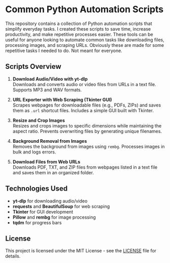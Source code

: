 # Common Python Automation Scripts

This repository contains a collection of Python automation scripts that simplify everyday tasks. I created these scripts to save time, increase productivity, and make repetitive processes easier. These tools can be useful for anyone looking to automate common tasks like downloading files, processing images, and scraping URLs. Obviously these are made for some repetitive tasks I needed to do. Not meant for everyone.

## Scripts Overview

1. **Download Audio/Video with yt-dlp**  
   Downloads and converts audio or video files from URLs in a text file. Supports MP3 and WAV formats.

2. **URL Exporter with Web Scraping (Tkinter GUI)**  
   Scrapes webpages for downloadable files (e.g., PDFs, ZIPs) and saves them as `.url` shortcut files. Includes a simple GUI built with Tkinter.

3. **Resize and Crop Images**  
   Resizes and crops images to specific dimensions while maintaining the aspect ratio. Prevents overwriting files by generating unique filenames.

4. **Background Removal from Images**  
   Removes the background from images using `rembg`. Processes images in bulk and logs errors.

5. **Download Files from Web URLs**  
   Downloads PDF, TXT, and ZIP files from webpages listed in a text file and saves them in an organized folder.

## Technologies Used

- **yt-dlp** for downloading audio/video
- **requests** and **BeautifulSoup** for web scraping
- **Tkinter** for GUI development
- **Pillow** and **rembg** for image processing
- **tqdm** for progress bars

## License

This project is licensed under the MIT License - see the [LICENSE](LICENSE) file for details.

